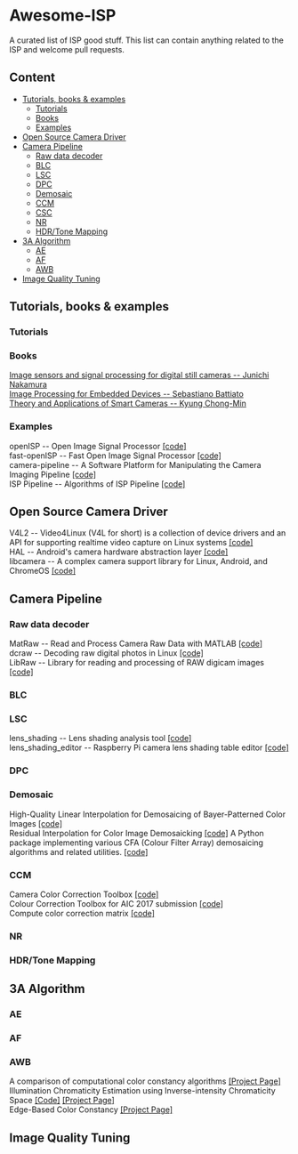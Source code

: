 # Awesome-ISP
A curated list of ISP good stuff. This list can contain anything related to the ISP and welcome pull requests.

## Content
- [Tutorials, books & examples](#tutorials--books---examples)
  * [Tutorials](#tutorials)
  * [Books](#books) 
  * [Examples](#examples)
- [Open Source Camera Driver](#open-source-camera-driver)
- [Camera Pipeline](#camera-pipeline)
  * [Raw data decoder](#raw-data-decoder)
  * [BLC](#blc)
  * [LSC](#lsc)
  * [DPC](#dpc)
  * [Demosaic](#demosaic)
  * [CCM](#ccm)
  * [CSC](#csc)
  * [NR](#nr)
  * [HDR/Tone Mapping](#hdr-tone-mapping)
- [3A Algorithm](#3a-algorithm)
  * [AE](#ae)
  * [AF](#af)
  * [AWB](#awb)
- [Image Quality Tuning](#image-quality-tuning)

## Tutorials, books & examples
### Tutorials
### Books
[Image sensors and signal processing for digital still cameras -- Junichi Nakamura](https://last.hit.bme.hu/download/firtha/video/Sensors/Junichi%20Nakamura%20Image%20sensors%20and%20signal%20processing%20for%20digital%20still%20cameras%20%202006.pdf)  
[Image Processing for Embedded Devices -- Sebastiano Battiato](https://books.google.com/books/about/Image_Processing_for_Embedded_Devices.html?id=K5aOhnvGJToC)  
[Theory and Applications of Smart Cameras -- Kyung Chong-Min](https://www.springer.com/gp/book/9789401799867)  
### Examples
openISP -- Open Image Signal Processor [[code]](https://github.com/cruxopen/openISP)  
fast-openISP -- Fast Open Image Signal Processor [[code]](https://github.com/QiuJueqin/fast-openISP)  
camera-pipeline -- A Software Platform for Manipulating the Camera Imaging Pipeline [[code]](https://karaimer.github.io/camera-pipeline/)  
ISP Pipeline -- Algorithms of ISP Pipeline [[code]](https://gitee.com/wtzhu13/ISPAlgorithmStudy)  
## Open Source Camera Driver
V4L2 -- Video4Linux (V4L for short) is a collection of device drivers and an API for supporting realtime video capture on Linux systems [[code]](https://www.kernel.org/doc/html/v4.9/media/uapi/v4l/v4l2.html)  
HAL -- Android's camera hardware abstraction layer [[code]](https://source.android.com/devices/camera)  
libcamera -- A complex camera support library for Linux, Android, and ChromeOS [[code]](https://github.com/kbingham/libcamera)  
## Camera Pipeline
### Raw data decoder
MatRaw -- Read and Process Camera Raw Data with MATLAB [[code]](https://github.com/QiuJueqin/MatRaw)   
dcraw -- Decoding raw digital photos in Linux [[code]](https://github.com/ncruces/dcraw)  
LibRaw -- Library for reading and processing of RAW digicam images [[code]](https://github.com/LibRaw/LibRaw)  
### BLC
### LSC
lens_shading -- Lens shading analysis tool [[code]](https://github.com/6by9/lens_shading)  
lens_shading_editor -- Raspberry Pi camera lens shading table editor [[code]](https://github.com/dridri/lens_shading_editor)   
### DPC
### Demosaic
High-Quality Linear Interpolation for Demosaicing of Bayer-Patterned Color Images [[code]](https://www.microsoft.com/en-us/research/publication/high-quality-linear-interpolation-for-demosaicing-of-bayer-patterned-color-images/)  
Residual Interpolation for Color Image Demosaicking [[code]](http://www.ok.sc.e.titech.ac.jp/res/DM/RI.html)
A Python package implementing various CFA (Colour Filter Array) demosaicing algorithms and related utilities. [[code]](https://github.com/colour-science/colour-demosaicing)  
### CCM
Camera Color Correction Toolbox [[code]](https://github.com/QiuJueqin/color-correction-toolbox)  
Colour Correction Toolbox for AIC 2017 submission [[code]](https://github.com/fangfufu/Colour_Correction_Toolbox)  
Compute color correction matrix [[code]](https://github.com/lighttransport/colorcorrectionmatrix)  
### NR
### HDR/Tone Mapping
## 3A Algorithm
### AE
### AF
### AWB
A comparison of computational color constancy algorithms [[Project Page]](http://kobus.ca/research/programs/colour_constancy/)  
Illumination Chromaticity Estimation using Inverse-intensity Chromaticity Space [[Code]](https://tanrobby.github.io/code/iic.zip) [[Project Page]](https://tanrobby.github.io/research/lightchroma/results.html)  
Edge-Based Color Constancy [[Project Page]](https://ivi.fnwi.uva.nl/isis/publications/bibtexbrowser.php?key=vandeWeijerTIP2007&bib=all.bib)
## Image Quality Tuning
